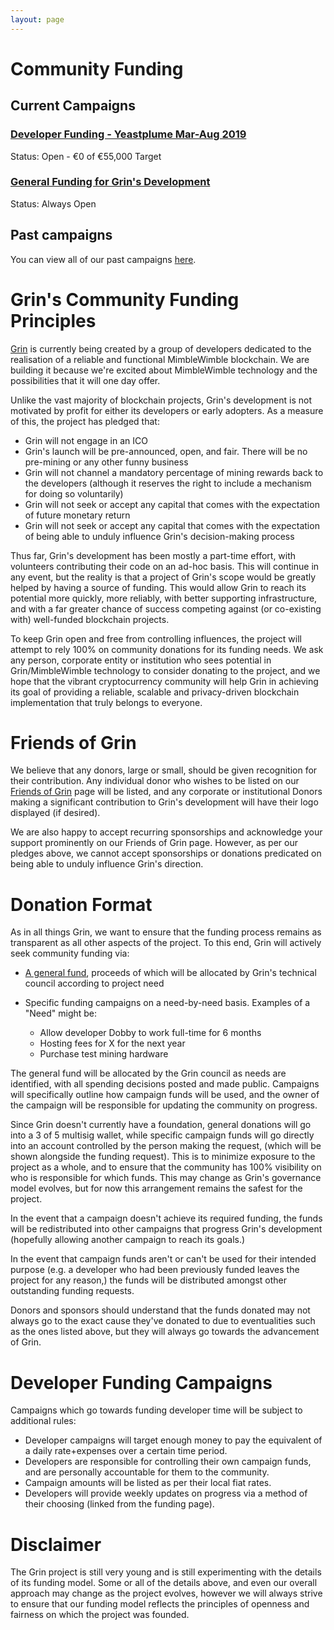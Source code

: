 ```yaml
---
layout: page
---
```


# Community Funding

## Current Campaigns

### [Developer Funding - Yeastplume Mar-Aug 2019](yeastplume)

Status: Open - €0 of €55,000 Target

### [General Funding for Grin's Development](general_funding)

Status: Always Open

## Past campaigns

You can view all of our past campaigns [here](campaigns).

# Grin's Community Funding Principles

[Grin](https://grin-tech.org) is currently being created by a group of developers dedicated to the realisation of a reliable and functional MimbleWimble blockchain. We are building it because we're excited about MimbleWimble technology and the possibilities that it will one day offer.

Unlike the vast majority of blockchain projects, Grin's development is not motivated by profit for either its developers or early adopters. As a measure of this, the project has pledged that:

- Grin will not engage in an ICO
- Grin's launch will be pre-announced, open, and fair. There will be no pre-mining or any other funny business
- Grin will not channel a mandatory percentage of mining rewards back to the developers (although it reserves the right to include a mechanism for doing so voluntarily)
- Grin will not seek or accept any capital that comes with the expectation of future monetary return
- Grin will not seek or accept any capital that comes with the expectation of being able to unduly influence Grin's decision-making process

Thus far, Grin's development has been mostly a part-time effort, with volunteers contributing their code on an ad-hoc basis. This will continue in any event, but the reality is that a project of Grin's scope would be greatly helped by having a source of funding. This would allow Grin to reach its potential more quickly, more reliably, with better supporting infrastructure, and with a far greater chance of success competing against (or co-existing with) well-funded blockchain projects.

To keep Grin open and free from controlling influences, the project will attempt to rely 100% on community donations for its funding needs. We ask any person, corporate entity or institution who sees potential in Grin/MimbleWimble technology to consider donating to the project, and we hope that the vibrant cryptocurrency community will help Grin in achieving its goal of providing a reliable, scalable and privacy-driven blockchain implementation that truly belongs to everyone.

# Friends of Grin

We believe that any donors, large or small, should be given recognition for their contribution. Any individual donor who wishes to be listed on our [Friends of Grin](friends) page will be listed, and any corporate or institutional Donors making a significant contribution to Grin's development will have their logo displayed (if desired).

We are also happy to accept recurring sponsorships and acknowledge your support prominently on our Friends of Grin page. However, as per our pledges above, we cannot accept sponsorships or donations predicated on being able to unduly influence Grin's direction.

# Donation Format

As in all things Grin, we want to ensure that the funding process remains as transparent as all other aspects of the project. To this end, Grin will actively seek community funding via:

- [A general fund](general_funding), proceeds of which will be allocated by Grin's technical council according to project need
- Specific funding campaigns on a need-by-need basis. Examples of a "Need" might be:

  - Allow developer Dobby to work full-time for 6 months
  - Hosting fees for X for the next year
  - Purchase test mining hardware

The general fund will be allocated by the Grin council as needs are identified, with all spending decisions posted and made public. Campaigns will specifically outline how campaign funds will be used, and the owner of the campaign will be responsible for updating the community on progress.

Since Grin doesn't currently have a foundation, general donations will go into a 3 of 5 multisig wallet, while specific campaign funds will go directly into an account controlled by the person making the request, (which will be shown alongside the funding request). This is to minimize exposure to the project as a whole, and to ensure that the community has 100% visibility on who is responsible for which funds. This may change as Grin's governance model evolves, but for now this arrangement remains the safest for the project.

In the event that a campaign doesn't achieve its required funding, the funds will be redistributed into other campaigns that progress Grin's development (hopefully allowing another campaign to reach its goals.)

In the event that campaign funds aren't or can't be used for their intended purpose (e.g. a developer who had been previously funded leaves the project for any reason,) the funds will be distributed amongst other outstanding funding requests.

Donors and sponsors should understand that the funds donated may not always go to the exact cause they've donated to due to eventualities such as the ones listed above, but they will always go towards the advancement of Grin.

# Developer Funding Campaigns

Campaigns which go towards funding developer time will be subject to additional rules:

- Developer campaigns will target enough money to pay the equivalent of a daily rate+expenses over a certain time period.
- Developers are responsible for controlling their own campaign funds, and are personally accountable for them to the community.
- Campaign amounts will be listed as per their local fiat rates.
- Developers will provide weekly updates on progress via a method of their choosing (linked from the funding page).

# Disclaimer

The Grin project is still very young and is still experimenting with the details of its funding model. Some or all of the details above, and even our overall approach may change as the project evolves, however we will always strive to ensure that our funding model reflects the principles of openness and fairness on which the project was founded.
